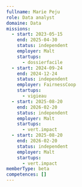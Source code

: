 ```yaml
---
fullname: Marie Peju
role: Data analyst
domaine: Data
missions:
  - start: 2023-05-15
    end: 2025-04-30
    status: independent
    employer: Malt
    startups:
      - dossierfacile
  - start: 2024-09-24
    end: 2024-12-24
    status: independent
    employer: FairnessCoop
    startups:
      - vigieau
  - start: 2025-08-20
    end: 2026-02-20
    status: independent
    employer: Malt
    startups:
      - vert.impact
  - start: 2025-08-20
    end: 2026-02-20
    status: independent
    employer: Malt
    startups:
      - vert.impact
memberType: beta
competences: []
---
```

